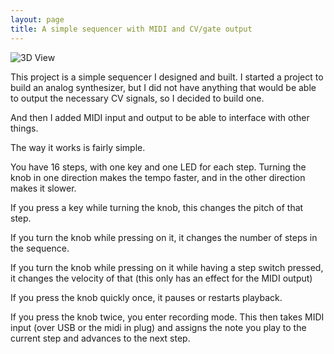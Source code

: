 ```yaml
---
layout: page
title: A simple sequencer with MIDI and CV/gate output
---
```


![3D View](https://6px.eu/seeq/fabrication/seeq-3D_top.png)

This project is a simple sequencer I designed and built. I started a project to build an analog synthesizer, but I did not have anything that would be able to output the necessary CV signals, so I decided to build one.

And then I added MIDI input and output to be able to interface with other things.

The way it works is fairly simple.

You have 16 steps, with one key and one LED for each step. Turning the knob in one direction makes the tempo faster, and in the other direction makes it slower.

If you press a key while turning the knob, this changes the pitch of that step.

If you turn the knob while pressing on it, it changes the number of steps in the sequence.

If you turn the knob while pressing on it while having a step switch pressed, it changes the velocity of that (this only has an effect for the MIDI output)

If you press the knob quickly once, it pauses or restarts playback.

If you press the knob twice, you enter recording mode. This then takes MIDI input (over USB or the midi in plug) and assigns the note you play to the current step and advances to the next step.